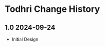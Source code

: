 Todhri Change History
=============================

1.0 2024-09-24
----------------------
* Initial Design 
